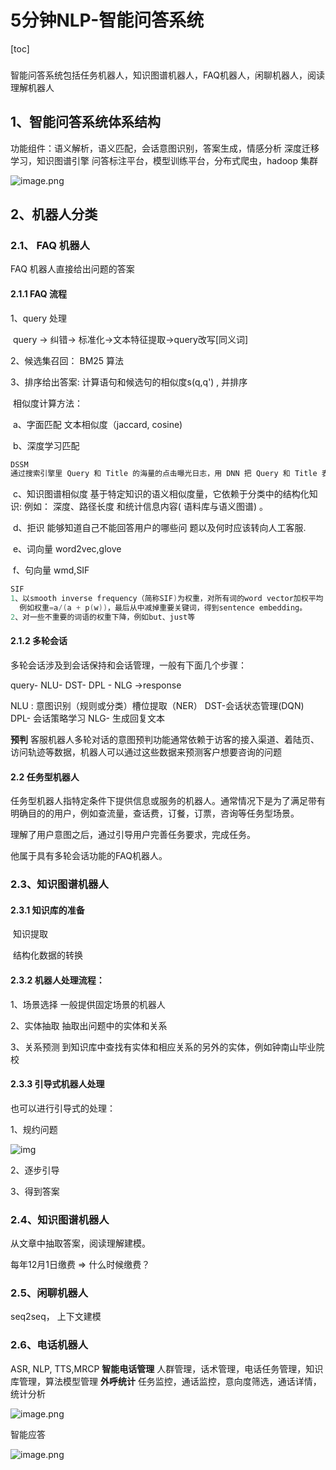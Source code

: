 # 5分钟NLP-智能问答系统

[toc]

### 

智能问答系统包括任务机器人，知识图谱机器人，FAQ机器人，闲聊机器人，阅读理解机器人

## 1、智能问答系统体系结构

功能组件：语义解析，语义匹配，会话意图识别，答案生成，情感分析
深度迁移学习，知识图谱引擎
问答标注平台，模型训练平台，分布式爬虫，hadoop 集群

![image.png](../5minRec/image/10553589-0e08bfd9cf5b43cb.png)





## 2、机器人分类

### 2.1、 FAQ 机器人

FAQ 机器人直接给出问题的答案

#### 2.1.1 FAQ 流程

1、query 处理

​                            query ->   纠错->   标准化->文本特征提取->query改写[同义词]

2、候选集召回：            BM25 算法 

3、排序给出答案:   计算语句和候选句的相似度s(q,q') , 并排序

​      相似度计算方法：

​                 a、字面匹配 文本相似度（jaccard, cosine)	

​                 b、深度学习匹配                  

```python
DSSM 
通过搜索引擎里 Query 和 Title 的海量的点击曝光日志，用 DNN 把 Query 和 Title 表达为低纬语义向量，并通过 cosine 距离来计算两个语义向量的距离，最终训练出语义相似度模型。该模型既可以用来预测两个句子的语义相似度，又可以获得某句子的低纬语义向量表达。
```

​                 c、知识图谱相似度  基于特定知识的语义相似度量，它依赖于分类中的结构化知识: 例如： 深度、路径长度  和统计信息内容( 语料库与语义图谱) 。 

​                 d、拒识  能够知道自己不能回答用户的哪些问 题以及何时应该转向人工客服.  

​                 e、词向量 word2vec,glove

​                 f、句向量 wmd,SIF

```c
SIF 
1、以smooth inverse frequency（简称SIF)为权重，对所有词的word vector加权平均
  例如权重=a/(a + p(w))，最后从中减掉重要关键词，得到sentence embedding。
2、对一些不重要的词语的权重下降，例如but、just等
```

#### 2.1.2 多轮会话

多轮会话涉及到会话保持和会话管理，一般有下面几个步骤：

query- NLU- DST- DPL - NLG ->response 



NLU : 意图识别（规则或分类）槽位提取（NER）
DST-会话状态管理(DQN)
DPL- 会话策略学习
NLG- 生成回复文本

**预判** 客服机器人多轮对话的意图预判功能通常依赖于访客的接入渠道、着陆页、访问轨迹等数据，机器人可以通过这些数据来预测客户想要咨询的问题



#### 2.2 任务型机器人

任务型机器人指特定条件下提供信息或服务的机器人。通常情况下是为了满足带有明确目的的用户，例如查流量，查话费，订餐，订票，咨询等任务型场景。

理解了用户意图之后，通过引导用户完善任务要求，完成任务。

他属于具有多轮会话功能的FAQ机器人。

### 2.3、知识图谱机器人

#### 2.3.1 知识库的准备

​           知识提取

​          结构化数据的转换

#### 2.3.2 机器人处理流程：

1、场景选择    一般提供固定场景的机器人

2、实体抽取    抽取出问题中的实体和关系

3、关系预测    到知识库中查找有实体和相应关系的另外的实体，例如钟南山毕业院校

#### 2.3.3 引导式机器人处理

也可以进行引导式的处理：

1、规约问题

![img](../5minRec/image/10553589-91b1add60e324ce4.png)

2、逐步引导

3、得到答案

### 2.4、知识图谱机器人

从文章中抽取答案，阅读理解建模。

每年12月1日缴费  =>      什么时候缴费？

### 2.5、闲聊机器人

seq2seq， 上下文建模

### 2.6、电话机器人

ASR, NLP, TTS,MRCP
**智能电话管理**
人群管理，话术管理，电话任务管理，知识库管理，算法模型管理
**外呼统计**
任务监控，通话监控，意向度筛选，通话详情，统计分析

![image.png](../5minRec/image/10553589-feab149ac8d7a0aa.png)



智能应答

![image.png](../5minRec/image/10553589-3c9819f890df53ed.png)





